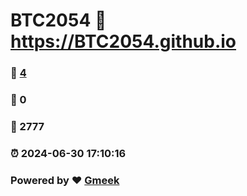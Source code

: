 # BTC2054 :link: https://BTC2054.github.io 
### :page_facing_up: [4](https://BTC2054.github.io/tag.html) 
### :speech_balloon: 0 
### :hibiscus: 2777 
### :alarm_clock: 2024-06-30 17:10:16 
### Powered by :heart: [Gmeek](https://github.com/Meekdai/Gmeek)

